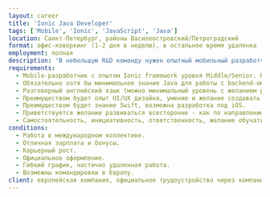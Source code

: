 ```yaml
---
layout: career
title: 'Ionic Java Developer'
tags: ['Mobile', 'Ionic', 'JavaScript', 'Java']
location: Санкт-Петербург, районы Василеостровский/Петроградский
format: офис-коворкинг (1-2 дня в неделю), в остальное время удаленка
employment: полная
description: 'В небольшую R&D команду нужен опытный мобильный разработчик со знанием Java. Разработка комплексных мобильных решений для европейских заказчиков в команде с российскими и европейскими разработчиками. Примеры проектов: приложение для регистрации времени, приложение для регистрации инцидентов и отслеживания статусов. Основная часть работы будет заключаться в мобильной разработке и UI/UX дизайне приложений, минимальная работа с backend включая интеграцию, тестирование веб-сервисов.'
requirements:
  - Mobile-разработчик с опытом Ionic framework уровня Middle/Senior. Команда небольшая, атмосфера стартапа, поэтому нет времени обучать Junior-ов.
  - Обязательно хотя бы минимальное знание Java для работы с backend-ом. Нужно уметь читать существующий Java код.
  - Разговорный английский язык (можно минимальный уровень с желанием развиваться).
  - Преимуществом будет опыт UI/UX дизайна, умение и желание создавать красивые удобные интерфейсы.
  - Преимуществом будет знание Swift, возможна разработка под iOS.
  - Приветствуется желание развиваться всесторонне - как по направлению Mobile, так и по Java.
  - Самостоятельность, инициативность, ответственность, желание обучаться.
conditions:
  - Работа в международном коллективе.
  - Отличная зарплата и бонусы.
  - Карьерный рост.
  - Официальное оформление.
  - Гибкий график, частично удаленная работа.
  - Возможны командировки в Европу.
client: европейская компания, официальное трудоустройство через компанию в Санкт-Петербурге
---
```

